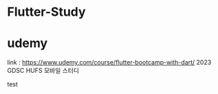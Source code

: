 # Flutter-Study
# udemy
link : https://www.udemy.com/course/flutter-bootcamp-with-dart/
2023 GDSC HUFS 모바일 스터디

test